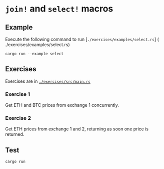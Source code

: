 # `join!` and `select!` macros

## Example

Execute the following command to run [`./exercises/examples/select.rs`] ( ./exercises/examples/select.rs)

```shell
cargo run --example select
```

## Exercises

Exercises are in [`./exercises/src/main.rs`](./exercises/src/main.rs)

### Exercise 1

Get ETH and BTC prices from exchange 1 concurrently.

### Exercise 2

Get ETH prices from exchange 1 and 2, returning as soon one price is returned.

## Test

```shell
cargo run
```
